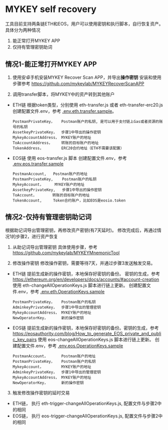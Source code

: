# MYKEY self recovery
工具目前支持两条链ETH和EOS，用户可以使用密钥和执行脚本，自行恢复资产。具体分为两种情况
1. 能正常打开MYKEY APP
2. 仅持有管理密钥助词

## 情况1-能正常打开MYKEY APP
1. 使用安卓手机安装MYKEY Recover Scan APP，并导出**操作密钥**
安装和使用步骤参考 https://github.com/mykeylab/MYKEYRecoverScanAPP

2. 调用transfer脚本，将MYKEY中的资产转到其他账户
- ETH链
    根据token类型，分别使用 eth-transfer.js 或者 eth-transfer-erc20.js
    创建配置文件.env，参考 [.env.eth.transfer.sample](https://github.com/mykeylab/mykey-self-recovery-scripts/blob/master/.env.eth.transfer.sample)。
    ```
    PostmanPrivateKey，   Postman账户的私钥, 是可以用于支付链上Gas或者资源的账号的私钥
    AssetkeyPrivateKey，  步骤1中导出的操作密钥 
    MykeyAccountAddress， MYKEY账户的地址
    ToAccountAddress，    转账的目标账户的地址
    TokenAddress，        ERC20合约地址（ETH不需要该配置）
    ```
    
    
- EOS链
    使用 eos-transfer.js 脚本
    创建配置文件.env，参考 [.env.eos.transfer.sample](https://github.com/mykeylab/mykey-self-recovery-scripts/blob/master/.env.eos.transfer.sample)
    ```
    PostmanAccount,   Postman账户的地址 
    PostmanPrivateKey,    Postman账户的私钥
    MykeyAccount，     MYKEY账户的地址
    AssetkeyPrivateKey,   步骤1中导出的操作密钥 
    ToAccount，       转账的目标账户的地址
    TokenAccount,     Token合约账户，比如EOS是eosio.token
    ```

## 情况2-仅持有管理密钥助记词
根据助记词导出管理密钥，再修改资产密钥(有7天延时)。 修改完成后，再通过情况1的步骤2，进行资产恢复
1. 从助记词导出管理密钥
具体使用步骤，参考 https://github.com/mykeylab/MYKEYMnemonicTool


2. 修改操作密钥
修改操作密钥，需要等待7天，并通过步骤3发送触发交易。

- ETH链
提前生成新的操作密钥，本地保存好密钥的备份。 密钥的生成，参考 https://ethereum.org/en/developers/docs/accounts/#account-creation
使用 eth-changeAllOperationKeys.js 脚本进行链上更新。
创建配置文件.env，参考 [.env.eth.OperationKeys.sample](https://github.com/mykeylab/mykey-self-recovery-scripts/blob/master/.env.eth.OperationKeys.sample)
    ```
    PostmanPrivateKey，   Postman账户的私钥
    AdminkeyPrivateKey，  步骤1中导出的管理密钥
    MykeyAccountAddress， MYKEY账户的地址
    NewOperatorKey，      新的操作密钥
    ```

- EOS链
提前生成新的操作密钥，本地保存好密钥的备份。密钥的生成，参考 https://eosauthority.com/blog/How_to_generate_EOS_private_and_public_key_pairs
使用 eos-changeAllOperationKeys.js 脚本进行链上更新。
创建配置文件.env，参考 [.env.eos.OperationKeys.sample](https://github.com/mykeylab/mykey-self-recovery-scripts/blob/master/.env.eos.OperationKeys.sample)
    ```
    PostmanAccount，      Postman账户的地址
    PostmanPrivateKey，   Postman账户的私钥
    MykeyAccount，        MYKEY账户的地址
    AdminkeyPrivateKey，  步骤1中导出的管理密钥
    MykeyAccountAddress， MYKEY账户的地址
    NewOperatorKey，      新的操作密钥
    ```
    
3. 触发修改操作密钥的延时交易
- ETH链， 执行 eth-trigger-changeAllOperationKeys.js, 配置文件与步骤2中的相同
- EOS链， 执行 eos-trigger-changeAllOperationKeys.js, 配置文件与步骤2中的相同


